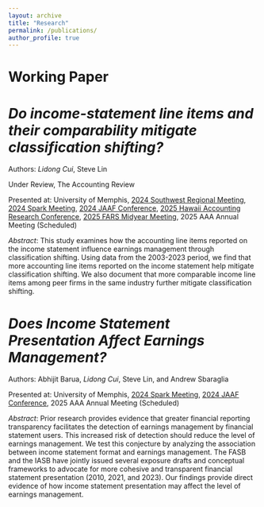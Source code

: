 ```yaml
---
layout: archive
title: "Research"
permalink: /publications/
author_profile: true
---
```


Working Paper
======


*Do income-statement line items and their comparability mitigate classification shifting?*
======

Authors: *Lidong Cui*, Steve Lin

Under Review, The Accounting Review

Presented at: University of Memphis, [2024 Southwest Regional Meeting](https://aaahq.org/Meetings/2024/Southwest%2520Region%2520Meeting/Program), [2024 Spark Meeting](https://aaahq.org/Meetings/2024/Spark/program), [2024 JAAF Conference](https://860c7ea363.clvaw-cdnwnd.com/2f242be74153b5d45d4f09b0e499dd3b/200000158-f02dbf02dd/Program_JAAF%20Conference%202024.pdf?ph=860c7ea363), [2025 Hawaii Accounting Research Conference](https://manoa.hawaii.edu/harc/wp-content/uploads/2024/12/HARC-2025-Program-12.27.2024-publication-version.pdf), [2025 FARS Midyear Meeting](https://aaahq.org/Meetings/2025/FARS-Midyear-Meeting/Program), 2025 AAA Annual Meeting (Scheduled)

*Abstract*:
This study examines how the accounting line items reported on the income statement influence earnings management through classification shifting. Using data from the 2003-2023 period, we find that more accounting line items reported on the income statement help mitigate classification shifting. We also document that more comparable income line items among peer firms in the same industry further mitigate classification shifting. 

*Does Income Statement Presentation Affect Earnings Management?*
======

Authors: Abhijit Barua, *Lidong Cui*, Steve Lin, and Andrew Sbaraglia

Presented at: University of Memphis, [2024 Spark Meeting](https://aaahq.org/Meetings/2024/Spark/program), [2024 JAAF Conference](https://860c7ea363.clvaw-cdnwnd.com/2f242be74153b5d45d4f09b0e499dd3b/200000158-f02dbf02dd/Program_JAAF%20Conference%202024.pdf?ph=860c7ea363), 2025 AAA Annual Meeting (Scheduled) 

*Abstract*:
Prior research provides evidence that greater financial reporting transparency facilitates the detection of earnings management by financial statement users. This increased risk of detection should reduce the level of earnings management. We test this conjecture by analyzing the association between income statement format and earnings management. The FASB and the IASB have jointly issued several exposure drafts and conceptual frameworks to advocate for more cohesive and transparent financial statement presentation (2010, 2021, and 2023). Our findings provide direct evidence of how income statement presentation may affect the level of earnings management.

